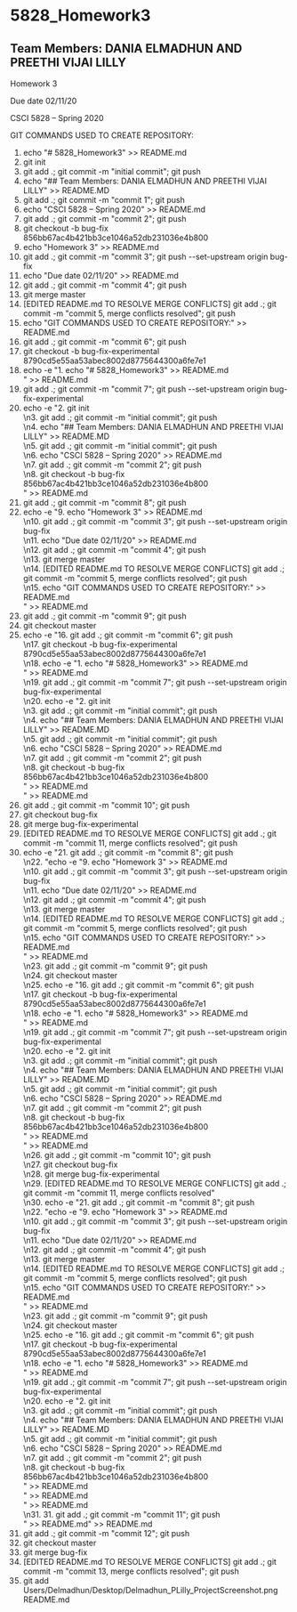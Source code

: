 # 5828_Homework3

## Team Members: DANIA ELMADHUN AND PREETHI VIJAI LILLY
Homework 3

Due date 02/11/20

CSCI 5828 – Spring 2020

GIT COMMANDS USED TO CREATE REPOSITORY:

1. echo "# 5828_Homework3" >> README.md<br>
2. git init<br>
3. git add .; git commit -m "initial commit"; git push<br>
4. echo "## Team Members: DANIA ELMADHUN AND PREETHI VIJAI LILLY" >> README.MD<br>
5. git add .; git commit -m "commit 1"; git push<br>
6. echo "CSCI 5828 – Spring 2020" >> README.md<br>
7. git add .; git commit -m "commit 2"; git push<br>
8. git checkout -b bug-fix 856bb67ac4b421bb3ce1046a52db231036e4b800<br>
9. echo "Homework 3" >> README.md<br>
10. git add .; git commit -m "commit 3"; git push --set-upstream origin bug-fix<br>
11. echo "Due date 02/11/20" >> README.md <br>
12. git add .; git commit -m "commit 4"; git push<br>
13. git merge master<br>
14. [EDITED README.md TO RESOLVE MERGE CONFLICTS] git add .; git commit -m "commit 5, merge conflicts resolved"; git push <br>
15. echo "GIT COMMANDS USED TO CREATE REPOSITORY:" >> README.md<br>
16. git add .; git commit -m "commit 6"; git push<br>
17. git checkout -b bug-fix-experimental 8790cd5e55aa53abec8002d8775644300a6fe7e1<br>
18. echo -e "1. echo \"# 5828_Homework3\" >> README.md<br>" >> README.md<br>
19. git add .; git commit -m "commit 7"; git push --set-upstream origin bug-fix-experimental<br>
20. echo -e "2. git init<br>\n3. git add .; git commit -m \"initial commit\"; git push<br>\n4. echo \"## Team Members: DANIA ELMADHUN AND PREETHI VIJAI LILLY\" >> README.MD<br>\n5. git add .; git commit -m \"initial commit\"; git push<br>\n6. echo \"CSCI 5828 – Spring 2020\" >> README.md<br>\n7. git add .; git commit -m \"commit 2\"; git push<br>\n8. git checkout -b bug-fix 856bb67ac4b421bb3ce1046a52db231036e4b800<br>" >> README.md<br>
21. git add .; git commit -m "commit 8"; git push<br>
22. echo -e "9. echo \"Homework 3\" >> README.md<br>\n10. git add .; git commit -m \"commit 3\"; git push --set-upstream origin bug-fix<br>\n11. echo \"Due date 02/11/20\" >> README.md <br>\n12. git add .; git commit -m \"commit 4\"; git push<br>\n13. git merge master<br>\n14. [EDITED README.md TO RESOLVE MERGE CONFLICTS] git add .; git commit -m \"commit 5, merge conflicts resolved\"; git push <br>\n15. echo \"GIT COMMANDS USED TO CREATE REPOSITORY:\" >> README.md<br>" >> README.md<br>
23. git add .; git commit -m "commit 9"; git push<br>                                                                                                                                                                                                                                                                                                                                                                                                                                                                                                                
24. git checkout master<br>
25. echo -e "16. git add .; git commit -m \"commit 6\"; git push<br>\n17. git checkout -b bug-fix-experimental 8790cd5e55aa53abec8002d8775644300a6fe7e1<br>\n18. echo -e \"1. echo \"# 5828_Homework3\" >> README.md<br>\" >> README.md<br>\n19. git add .; git commit -m \"commit 7\"; git push --set-upstream origin bug-fix-experimental<br>\n20. echo -e \"2. git init<br>\n3. git add .; git commit -m \"initial commit\"; git push<br>\n4. echo \"## Team Members: DANIA ELMADHUN AND PREETHI VIJAI LILLY\" >> README.MD<br>\n5. git add .; git commit -m \"initial commit\"; git push<br>\n6. echo \"CSCI 5828 – Spring 2020\" >> README.md<br>\n7. git add .; git commit -m \"commit 2\"; git push<br>\n8. git checkout -b bug-fix 856bb67ac4b421bb3ce1046a52db231036e4b800<br>\" >> README.md<br>" >> README.md<br>
26. git add .; git commit -m "commit 10"; git push<br>                                                                                                                                                                                                                                                                                                                                                                                                                                                                                                                   
27. git checkout bug-fix<br> 
28. git merge bug-fix-experimental<br>
29. [EDITED README.md TO RESOLVE MERGE CONFLICTS] git add .; git commit -m "commit 11, merge conflicts resolved"; git push<br>
30. echo -e "21. git add .; git commit -m \"commit 8\"; git push<br>\n22. \"echo -e \"9. echo \"Homework 3\" >> README.md<br>\n10. git add .; git commit -m \"commit 3\"; git push --set-upstream origin bug-fix<br>\n11. echo \"Due date 02/11/20\" >> README.md <br>\n12. git add .; git commit -m \"commit 4\"; git push<br>\n13. git merge master<br>\n14. [EDITED README.md TO RESOLVE MERGE CONFLICTS] git add .; git commit -m \"commit 5, merge conflicts resolved\"; git push <br>\n15. echo \"GIT COMMANDS USED TO CREATE REPOSITORY:\" >> README.md<br>" >> README.md<br>\n23. git add .; git commit -m \"commit 9\"; git push<br>\n24. git checkout master<br>\n25. echo -e \"16. git add .; git commit -m \"commit 6\"; git push<br>\n17. git checkout -b bug-fix-experimental 8790cd5e55aa53abec8002d8775644300a6fe7e1<br>\n18. echo -e \"1. echo \"# 5828_Homework3\" >> README.md<br>\" >> README.md<br>\n19. git add .; git commit -m \"commit 7\"; git push --set-upstream origin bug-fix-experimental<br>\n20. echo -e \"2. git init<br>\n3. git add .; git commit -m \"initial commit\"; git push<br>\n4. echo \"## Team Members: DANIA ELMADHUN AND PREETHI VIJAI LILLY\" >> README.MD<br>\n5. git add .; git commit -m \"initial commit\"; git push<br>\n6. echo \"CSCI 5828 – Spring 2020\" >> README.md<br>\n7. git add .; git commit -m \"commit 2\"; git push<br>\n8. git checkout -b bug-fix 856bb67ac4b421bb3ce1046a52db231036e4b800<br>\" >> README.md<br>" >> README.md<br>\n26. git add .; git commit -m \"commit 10\"; git push<br>\n27. git checkout bug-fix<br>\n28. git merge bug-fix-experimental<br>\n29. [EDITED README.md TO RESOLVE MERGE CONFLICTS] git add .; git commit -m \"commit 11, merge conflicts resolved\"<br>\n30. echo -e "21. git add .; git commit -m \"commit 8\"; git push<br>\n22. \"echo -e \"9. echo \"Homework 3\" >> README.md<br>\n10. git add .; git commit -m \"commit 3\"; git push --set-upstream origin bug-fix<br>\n11. echo \"Due date 02/11/20\" >> README.md <br>\n12. git add .; git commit -m \"commit 4\"; git push<br>\n13. git merge master<br>\n14. [EDITED README.md TO RESOLVE MERGE CONFLICTS] git add .; git commit -m \"commit 5, merge conflicts resolved\"; git push <br>\n15. echo \"GIT COMMANDS USED TO CREATE REPOSITORY:\" >> README.md<br>" >> README.md<br>\n23. git add .; git commit -m \"commit 9\"; git push<br>\n24. git checkout master<br>\n25. echo -e \"16. git add .; git commit -m \"commit 6\"; git push<br>\n17. git checkout -b bug-fix-experimental 8790cd5e55aa53abec8002d8775644300a6fe7e1<br>\n18. echo -e \"1. echo \"# 5828_Homework3\" >> README.md<br>\" >> README.md<br>\n19. git add .; git commit -m \"commit 7\"; git push --set-upstream origin bug-fix-experimental<br>\n20. echo -e \"2. git init<br>\n3. git add .; git commit -m \"initial commit\"; git push<br>\n4. echo \"## Team Members: DANIA ELMADHUN AND PREETHI VIJAI LILLY\" >> README.MD<br>\n5. git add .; git commit -m \"initial commit\"; git push<br>\n6. echo \"CSCI 5828 – Spring 2020\" >> README.md<br>\n7. git add .; git commit -m \"commit 2\"; git push<br>\n8. git checkout -b bug-fix 856bb67ac4b421bb3ce1046a52db231036e4b800<br>\" >> README.md<br>" >> README.md<br>\" >> README.md<br>\n31. 31. git add .; git commit -m "commit 11"; git push<br>" >> README.md" >> README.md
31. git add .; git commit -m "commit 12"; git push<br>
32. git checkout master<br>
33. git merge bug-fix<br>                                                                         
34. [EDITED README.md TO RESOLVE MERGE CONFLICTS] git add .; git commit -m "commit 13, merge conflicts resolved"; git push<br>
35. git add Users/Delmadhun/Desktop/Delmadhun_PLilly_ProjectScreenshot.png README.md<br>



